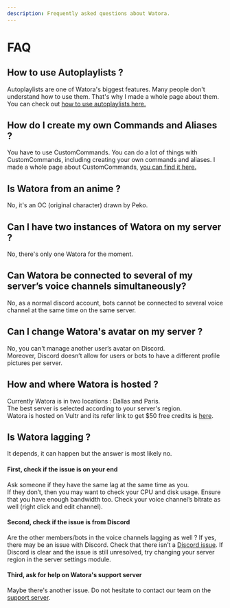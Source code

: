 ```yaml
---
description: Frequently asked questions about Watora.
---
```


# FAQ

## How to use Autoplaylists ?

Autoplaylists are one of Watora's biggest features. Many people don't understand how to use them. That's why I made a whole page about them. You can check out [how to use autoplaylists here.](features/autoplaylists.md)

## How do I create my own Commands and Aliases ?

You have to use CustomCommands. You can do a lot of things with CustomCommands, including creating your own commands and aliases. I made a whole page about CustomCommands, [you can find it here.](features/custom-commands.md)

## Is Watora from an anime ?

No, it's an OC \(original character\) drawn by Peko. 

## Can I have two instances of Watora on my server ?

No, there's only one Watora for the moment.

## Can Watora be connected to several of my server’s voice channels simultaneously?

No, as a normal discord account, bots cannot be connected to several voice channel at the same time on the same server.

## Can I change Watora's avatar on my server ?

No, you can't manage another user’s avatar on Discord.  
Moreover, Discord doesn’t allow for users or bots to have a different profile pictures per server.

## How and where Watora is hosted ?

Currently Watora is in two locations : Dallas and Paris.   
The best server is selected according to your server's region.  
Watora is hosted on Vultr and its refer link to get $50 free credits is [here](https://www.vultr.com/?ref=7945986-4F).

## Is Watora lagging ?

It depends, it can happen but the answer is most likely no.

#### First, check if the issue is on your end

Ask someone if they have the same lag at the same time as you.  
If they don’t, then you may want to check your CPU and disk usage. Ensure that you have enough bandwidth too. Check your voice channel’s bitrate as well \(right click and edit channel\). 

#### Second, check if the issue is from Discord

Are the other members/bots in the voice channels lagging as well ? If yes, there may be an issue with Discord. Check that there isn’t a [Discord issue](https://status.discordapp.com/). If Discord is clear and the issue is still unresolved, try changing your server region in the server settings module.

#### Third, ask for help on Watora's support server

Maybe there's another issue. Do not hesitate to contact our team on the [support server](https://discord.gg/ArJgTpM).

#### 


